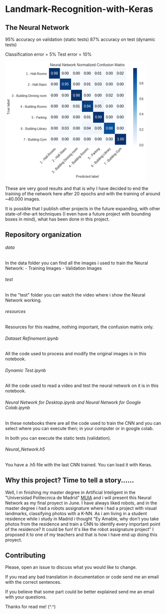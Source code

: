 # Landmark-Recognition-with-Keras

## The Neural Network
95% accuracy on validation (static tests)
87% accuracy on test (dynamic tests)

Classification error = 5%
Test error = 10%

![Confusion matrix](resources/confusionMatrixNorm.png)

These are very good results and that is why I have decided to end the training of the network here after 20 epochs and with the training of around ~40.000 images.

It is possible that I publish other projects in the future expanding, with other state-of-the-art 
techniques (I even have a future project with bounding boxes in mind), what has been done in this project.

## Repository organization
###### data
In the data folder you can find all the images i used to train the Neural Network:
	- Training Images
	- Validation Images

###### test
In the "test" folder you can watch the video where i show the Neural Network working.

###### resources
Resources for this readme, nothing important, the confusion matrix only.

###### Dataset Refinement.ipynb
All the code used to process and modify the original images is in this notebook.

###### Dynamic Test.ipynb
All the code used to read a video and test the neural network on it is in this notebook.

###### Neural Network for Desktop.ipynb and Neural Network for Google Colab.ipynb
In these notebooks there are all the code used to train the CNN and you can select where you can execute then; in your computer or in google colab.

In both you can execute the static tests (validation).

###### Neural_Network.h5
You have a .h5 file with the last CNN trained. You can load it with Keras.

## Why this project? Time to tell a story......
Well, I m finishing my master degree in Artificial Inteligent in the "Universidad Politecnica de Madrid" 
[MUIA](http://www.dia.fi.upm.es/masteria/?q=es/MUIA) and i will present this Neural Network as my final proyect in June.
I have always liked robots, and in the master degree i had a robots assignature where i had a project 
with visual landmarks, classifying photos with a K-NN. 
As i am living in a student residence while i study in Madrid i thought 
"Ey Amable, why don't you take photos from the residence and train a CNN to 
identify every important point of the residence? It could be fun! It's like the robot assignature project" 
I proposed it to one of my teachers and that is how i have end up doing this proyect.

## Contributing
Please, open an issue to discuss what you would like to change.

If you read any bad translation in documentation or code send me an email with the correct sentences.

If you believe that some part could be better explained send me an email with your questions.

Thanks for read me! (^.^)